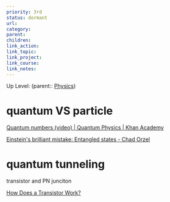 ```yaml
---
priority: 3rd
status: dormant
url: 
category: 
parent: 
children: 
link_action: 
link_topic: 
link_project: 
link_course: 
link_notes: 
---
```

Up Level: (parent:: [Physics](Physics.md))

# quantum VS particle

[Quantum numbers (video) | Quantum Physics | Khan Academy](https://www.khanacademy.org/science/physics/quantum-physics/quantum-numbers-and-orbitals/v/quantum-numbers)

[Einstein's brilliant mistake: Entangled states - Chad Orzel](https://www.youtube.com/watch?v=DbbWx2COU0E&feature=youtu.be)

# quantum tunneling

transistor and PN junciton

[How Does a Transistor Work?](https://www.youtube.com/watch?v=IcrBqCFLHIY)